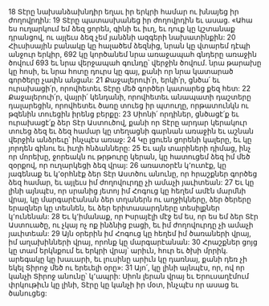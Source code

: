 18 Տէրը նախանձախնդիր եղաւ իր երկրի համար ու խնայեց իր ժողովրդին:
19 Տէրը պատասխանեց իր ժողովրդին եւ ասաց.
«Ահա ես ուղարկում եմ ձեզ ցորեն, գինի եւ իւղ,
եւ դուք կը կշտանաք դրանցով,
ու այլեւս ձեզ չեմ յանձնի ազգերի նախատինքին:
20 Հիւսիսային բանակը կը հալածեմ ձեզնից,
նրան կը վտարեմ դէպի անջուր երկիր,
692 կը կործանեմ նրա առաջապահ գնդերը առաջին ծովում
693 եւ նրա վերջապահ գունդը՝ վերջին ծովում.
նրա թարախը կը հոսի, եւ նրա հոտը դուրս կը գայ,
քանի որ նրա կատարած գործերը չափն անցան:
21 Քաջալերուի՛ր, երկի՛ր, ցնծա՛ եւ ուրախացի՛ր,
որովհետեւ Տէրը մեծ գործեր կատարեց քեզ հետ:
22 Քաջալերուի՛ր, վայրի՛ կենդանի,
որովհետեւ անապատի դաշտերը դալարեցին,
որովհետեւ ծառը տուեց իր պտուղը,
որթատունկն ու թզենին տուեցին իրենց բերքը:
23 Սիոնի՛ որդիներ, ցնծացէ՛ք եւ ուրախացէ՛ք ձեր Տէր Աստուծով,
քանի որ Տէրը արդար կերակուր տուեց ձեզ
եւ ձեզ համար կը տեղացնի գարնան առաջին
եւ աշնան վերջին անձրեւը՝ ինչպէս առաջ:
24 Կը լցուեն ցորենի կալերը,
եւ կը յորդեն գինու եւ իւղի հնձանները:
25 Եւ այն տարիների դիմաց,
ինչ որ մորեխը, ջորեակն ու թրթուրը կերան,
կը հատուցեմ ձեզ իմ մեծ զօրքով, որ ուղարկեցի ձեզ վրայ:
26 առատօրէն կ՚ուտէք, կը յագենաք
եւ կ՚օրհնէք ձեր Տէր Աստծու անունը,
որ հրաշքներ գործեց ձեզ համար,
եւ այլեւս իմ ժողովուրդը չի ամաչի յաւիտեան:
27 Եւ կը լինի այնպէս,
որ սրանից յետոյ իմ Հոգուց կը հեղեմ ամէն մարմնի վրայ,
կը մարգարէանան ձեր տղաներն ու աղջիկները,
ձեր ծերերը երազներ կը տեսնեն,
եւ ձեր երիտասարդները տեսիլքներ կ՚ունենան:
28 Եւ կ՚իմանաք, որ Իսրայէլի մէջ եմ ես,
որ ես եմ ձեր Տէր Աստուածը,
ու չկայ ոչ ոք ինձնից բացի,
եւ իմ ժողովուրդը չի ամաչի յաւիտեան:
29 Այն օրերին իմ Հոգուց կը հեղեմ իմ ծառաների վրայ,
իմ աղախինների վրայ, որոնք կը մարգարէանան:
30 Հրաշքներ ցոյց կը տամ երկնքում
եւ երկրի վրայ՝ արիւն, հուր եւ ծխի մրրիկ.
արեգակը կը խաւարի, եւ լուսինը արիւն կը դառնայ,
քանի դեռ չի եկել Տիրոջ մեծ ու երեւելի օրը»:
31 Այո՛, կը լինի այնպէս, որ, ով որ կանչի Տիրոջ անունը՝ կ՚ապրի:
Սիոն լերան վրայ եւ Երուսաղէմում փրկութիւն կը լինի,
Տէրը կը կանչի իր մօտ,
ինչպէս որ ասաց եւ ծանուցեց:
